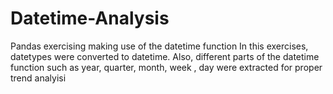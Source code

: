 # Datetime-Analysis
Pandas exercising making use of the datetime function
In this exercises, datetypes were converted to datetime. Also, different parts of the datetime function such as year, quarter, month, week , day were extracted for proper trend analyisi

